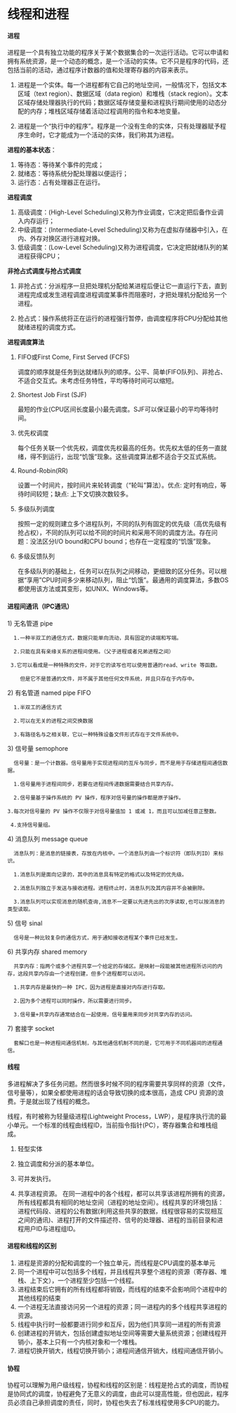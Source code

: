 # 线程和进程

#### 进程

进程是一个具有独立功能的程序关于某个数据集合的一次运行活动。它可以申请和拥有系统资源，是一个动态的概念，是一个活动的实体。它不只是程序的代码，还包括当前的活动，通过程序计数器的值和处理寄存器的内容来表示。

1. 进程是一个实体。每一个进程都有它自己的地址空间，一般情况下，包括文本区域（text region）、数据区域（data region）和堆栈（stack region）。文本区域存储处理器执行的代码；数据区域存储变量和进程执行期间使用的动态分配的内存；堆栈区域存储着活动过程调用的指令和本地变量。

2. 进程是一个“执行中的程序”。程序是一个没有生命的实体，只有处理器赋予程序生命时，它才能成为一个活动的实体，我们称其为进程。

**进程的基本状态**：

1. 等待态：等待某个事件的完成；
2. 就绪态：等待系统分配处理器以便运行；
3. 运行态：占有处理器正在运行。

**进程调度**

1. 高级调度：\(High-Level Scheduling\)又称为作业调度，它决定把后备作业调入内存运行；
2. 中级调度：\(Intermediate-Level Scheduling\)又称为在虚拟存储器中引入，在内、外存对换区进行进程对换。
3. 低级调度：\(Low-Level Scheduling\)又称为进程调度，它决定把就绪队列的某进程获得CPU；

**非抢占式调度与抢占式调度**

1. 非抢占式：分派程序一旦把处理机分配给某进程后便让它一直运行下去，直到进程完成或发生进程调度进程调度某事件而阻塞时，才把处理机分配给另一个进程。

2. 抢占式：操作系统将正在运行的进程强行暂停，由调度程序将CPU分配给其他就绪进程的调度方式。

**进程调度算法**

1. FIFO或First Come, First Served \(FCFS\)

   调度的顺序就是任务到达就绪队列的顺序。公平、简单\(FIFO队列\)、非抢占、不适合交互式。未考虑任务特性，平均等待时间可以缩短。

2. Shortest Job First \(SJF\)

   最短的作业\(CPU区间长度最小\)最先调度。SJF可以保证最小的平均等待时间。

3. 优先权调度

   每个任务关联一个优先权，调度优先权最高的任务。优先权太低的任务一直就绪，得不到运行，出现“饥饿”现象。这些调度算法都不适合于交互式系统。

4. Round-Robin\(RR\)

   设置一个时间片，按时间片来轮转调度（“轮叫”算法）。优点: 定时有响应，等待时间较短；缺点: 上下文切换次数较多。

5. 多级队列调度

   按照一定的规则建立多个进程队列，不同的队列有固定的优先级（高优先级有抢占权），不同的队列可以给不同的时间片和采用不同的调度方法。存在问题：没法区分I/O bound和CPU bound；也存在一定程度的“饥饿”现象。

6. 多级反馈队列

   在多级队列的基础上，任务可以在队列之间移动，更细致的区分任务。可以根据“享用”CPU时间多少来移动队列，阻止“饥饿”。最通用的调度算法，多数OS都使用该方法或其变形，如UNIX、Windows等。

#### 进程间通讯（IPC通讯）

1\) 无名管道  pipe

```
  1.一种半双工的通信方式，数据只能单向流动，具有固定的读端和写端。

  2.只能在具有亲缘关系的进程间使用。（父子进程或者兄弟进程之间）

 3.它可以看成是一种特殊的文件，对于它的读写也可以使用普通的read、write 等函数。

    但是它不是普通的文件，并不属于其他任何文件系统，并且只存在于内存中。
```

2\) 有名管道  named pipe  FIFO

```
  1.半双工的通信方式

  2.可以在无关的进程之间交换数据

  3.有路径名与之相关联，它以一种特殊设备文件形式存在于文件系统中。
```

3\) 信号量     semophore

```
  信号量：是一个计数器。信号量用于实现进程间的互斥与同步，而不是用于存储进程间通信数据。

  1.信号量用于进程间同步，若要在进程间传递数据需要结合共享内存。

  2.信号量基于操作系统的 PV 操作，程序对信号量的操作都是原子操作。

3.每次对信号量的 PV 操作不仅限于对信号量值加 1 或减 1，而且可以加减任意正整数。

 4.支持信号量组。
```

4\) 消息队列     message queue

```
  消息队列：是消息的链接表，存放在内核中。一个消息队列由一个标识符（即队列ID）来标识。

  1.消息队列是面向记录的，其中的消息具有特定的格式以及特定的优先级。

  2.消息队列独立于发送与接收进程。进程终止时，消息队列及其内容并不会被删除。

  3.消息队列可以实现消息的随机查询,消息不一定要以先进先出的次序读取,也可以按消息的类型读取。
```

5\) 信号      sinal

```
  信号是一种比较复杂的通信方式，用于通知接收进程某个事件已经发生。
```

6\) 共享内存  shared memory

```
  共享内存：指两个或多个进程共享一个给定的存储区。是映射一段能被其他进程所访问的内存，这段共享内存由一个进程创建，但多个进程都可以访问。

  1.共享内存是最快的一种 IPC，因为进程是直接对内存进行存取。

  2.因为多个进程可以同时操作，所以需要进行同步。

  3.信号量+共享内存通常结合在一起使用，信号量用来同步对共享内存的访问。
```

7\) 套接字    socket

```
  套解口也是一种进程间通信机制，与其他通信机制不同的是，它可用于不同机器间的进程通信。
```

#### 线程

多进程解决了多任务问题。然而很多时候不同的程序需要共享同样的资源（文件，信号量等），如果全都使用进程的话会导致切换的成本很高，造成 CPU 资源的浪费。于是就出现了线程的概念。

线程，有时被称为轻量级进程\(Lightweight Process，LWP），是程序执行流的最小单元。一个标准的线程由线程ID，当前指令指针\(PC），寄存器集合和堆栈组成。

1. 轻型实体

2. 独立调度和分派的基本单位。

3. 可并发执行。

4. 共享进程资源。 在同一进程中的各个线程，都可以共享该进程所拥有的资源，所有线程都具有相同的地址空间（进程的地址空间）。线程共享的环境包括：进程代码段、进程的公有数据\(利用这些共享的数据，线程很容易的实现相互之间的通讯\)、进程打开的文件描述符、信号的处理器、进程的当前目录和进程用户ID与进程组ID。

#### 进程和线程的区别

1. 进程是资源的分配和调度的一个独立单元，而线程是CPU调度的基本单元
2. 同一个进程中可以包括多个线程，并且线程共享整个进程的资源（寄存器、堆栈、上下文），一个进程至少包括一个线程。
3. 进程结束后它拥有的所有线程都将销毁，而线程的结束不会影响同个进程中的其他线程的结束
4. 一个进程无法直接访问另一个进程的资源；同一进程内的多个线程共享进程的资源。
5. 线程中执行时一般都要进行同步和互斥，因为他们共享同一进程的所有资源
6. 创建进程的开销大，包括创建虚拟地址空间等需要大量系统资源；创建线程开销小，基本上只有一个内核对象和一个堆栈。
7. 进程切换开销大，线程切换开销小；进程间通信开销大，线程间通信开销小。

#### 协程

协程可以理解为用户级线程，协程和线程的区别是：线程是抢占式的调度，而协程是协同式的调度，协程避免了无意义的调度，由此可以提高性能，但也因此，程序员必须自己承担调度的责任，同时，协程也失去了标准线程使用多CPU的能力。

